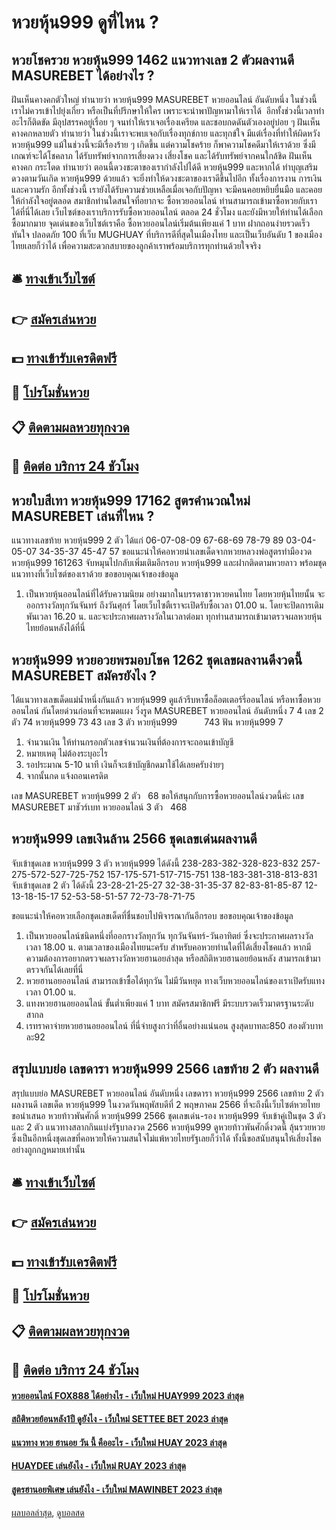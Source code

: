 # หวยหุ้น999 ดูที่ไหน ?
## หวยโชครวย หวยหุ้น999 1462 แนวทางเลข 2 ตัวผลงานดี MASUREBET ได้อย่างไร ?
ฝันเห็นคางคกตัวใหญ่
ทำนายว่า หวยหุ้น999 MASUREBET หวยออนไลน์ อันดับหนึ่ง ในช่วงนี้เราไม่ควรเข้าไปยุ่งเกี่ยว หรือเป็นที่ปรึกษาให้ใคร เพราะจะนำพาปัญหามาให้เราได้  อีกทั้งช่วงนี้เวลาทำอะไรก็ติดขัด มีอุปสรรคอยู่เรื่อย ๆ จนทำให้เราเจอเรื่องเครียด และชอบกดดันตัวเองอยู่บ่อย ๆ
ฝันเห็นคางคกหลายตัว
ทำนายว่า ในช่วงนี้เราจะพบเจอกับเรื่องทุกข์กาย และทุกข์ใจ มีแต่เรื่องที่ทำให้ผิดหวัง หวยหุ้น999 แม้ในช่วงนี้จะมีเรื่องร้าย ๆ เกิดขึ้น แต่ความโชคร้าย ก็พาความโชคดีมาให้เราด้วย ซึ่งมีเกณฑ์จะได้โชคลาภ ได้รับทรัพย์จากการเสี่ยงดวง เสี่ยงโชค และได้รับทรัพย์จากคนใกล้ชิด
ฝันเห็นคางคก กระโดด
ทำนายว่า ตอนนี้ดวงชะตาของเรากำลังไปได้ดี หวยหุ้น999 และหากได้ ทำบุญเสริมดวงตามวันเกิด หวยหุ้น999 ด้วยแล้ว จะยิ่งทำให้ดวงชะตาของเราดีขึ้นไปอีก ทั้งเรื่องการงาน การเงิน และความรัก อีกทั้งช่วงนี้ เรายังได้รับความช่วยเหลือเมื่อเจอกับปัญหา จะมีคนคอยหยิบยื่นมือ และคอยให้กำลังใจอยู่ตลอด
สมาชิกท่านใดสนใจที่อยากจะ ซื้อหวยออนไลน์ ท่านสามารถเข้ามาซื้อหวยกับเราได้ที่นี่ได้เลย เว็บไซต์ของเราบริการรับซื้อหวยออนไลน์ ตลอด 24 ชั่วโมง และยังมีหวยให้ท่านได้เลือกซื้อมากมาย จุดเด่นของเว็บไซต์เราคือ ซื้อหวยออนไลน์เริ่มต้นเพียงแค่ 1 บาท ฝากถอนง่ายรวดเร็วทันใจ ปลอดภัย 100 ที่เว็บ MUGHUAY ที่บริการดีที่สุดในเมืองไทย และเป็นเว็บอันดับ 1 ของเมืองไทยเลยก็ว่าได้ เพื่อความสะดวกสบายของลูกค้าเราพร้อมบริการทุกท่านด้วยใจจริง

## 🛎 [ทางเข้าเว็บไซต์](https://bit.ly/3BG5bNw)
## 👉 [สมัครเล่นหวย](https://bit.ly/3BG5bNw)
## 💵 [ทางเข้ารับเครดิตฟรี](https://bit.ly/3C3mvgS)
## 👑 [โปรโมชั่นหวย](https://bit.ly/3C3mvgS)
## 📋 [ติดตามผลหวยทุกงวด](https://bit.ly/3C3mvgS)
## 📱 [ติดต่อ บริการ 24 ชัวโมง](https://bit.ly/3C3mvgS)

## หวยใบสีเทา หวยหุ้น999 17162 สูตรคำนวณใหม่ MASUREBET เล่นที่ไหน ?
แนวทางเลขท้าย หวยหุ้น999 2 ตัว ได้แก่
06-07-08-09
67-68-69
78-79
89
03-04-05-07
34-35-37
45-47
57
ขอแนะนำให้คอหวยนำเลขเด็ดจากหวยหลวงพ่อสูตรทำมืองวด หวยหุ้น999 161263 จับหมุนไปกลับเพิ่มเติมอีกรอบ หวยหุ้น999 และฝากติดตามหวยลาว พร้อมชุดแนวทางที่เว็บไซต์ของเราด้วย
ขอขอบคุณเจ้าของข้อมูล

1. เป็นหวยหุ้นออนไลน์ที่ได้รับความนิยม อย่างมากในบรรดาชาวหวยคนไทย โดยหวยหุ้นไทยนั้น จะออกรางวัลทุกวันจันทร์ ถึงวันศุกร์ โดยเว็บไซตืเราจะเปิดรับซื้อเวลา 01.00 น. โดยจะปิดการเดิมพันเวลา 16.20 น. และจะประกาศผลรางวัลในเวลาต่อมา ทุกท่านสามารถเข้ามาตรวจผลหวยหุ้นไทยย้อนหลังได้ที่นี่

## หวยหุ้น999 หวยอวยพรมอบโชค 1262 ชุดเลขผลงานดีงวดนี้ MASUREBET สมัครยังไง ?
ได้แนวทางเลขเด็ดแม่น้ำหนึ่งกันแล้ว หวยหุ้น999 ดูแล้วรีบหาซื้อล็อตเตอร์รี่ออนไลน์ หรือหาซื้อหวยออนไลน์ กันโดยด่วนก่อนที่จะหมดแผง
วิ่งรูด MASUREBET หวยออนไลน์ อันดับหนึ่ง 7 4
เลข 2 ตัว 74 หวยหุ้น999 73 43
เลข 3 ตัว หวยหุ้น999           743
ฟัน หวยหุ้น999 7
1. จำนวนเงิน ให้ท่านกรอกตัวเลขจำนวนเงินที่ต้องการจะถอนเข้าบัญชี
2. หมายเหตุ ไม่ต้องระบุอะไร
3. รอประมาณ 5-10 นาที เงินก็จะเข้าบัญชีกดมาใช้ได้เลยครับง่ายๆ
4. จากนั้นกด แจ้งถอนเครดิต

เลข MASUREBET หวยหุ้น999 2 ตัว   68
ขอให้สนุกกับการซื้อหวยออนไลน์งวดนี้ค่ะ
เลข MASUREBET มาชัวร์เบท หวยออนไลน์ 3 ตัว   468

## หวยหุ้น999 เลขเงินล้าน 2566 ชุดเลขเด่นผลงานดี
จับเข้าชุดเลข หวยหุ้น999 3 ตัว หวยหุ้น999 ได้ดังนี้
238-283-382-328-823-832
257-275-572-527-725-752
157-175-571-517-715-751
138-183-381-318-813-831
จับเข้าชุดเลข 2 ตัว ได้ดังนี้
23-28-21-25-27
32-38-31-35-37
82-83-81-85-87
12-13-18-15-17
52-53-58-51-57
72-73-78-71-75

ขอแนะนำให้คอหวยเลือกชุดเลขเด็ดที่ชื่นชอบไปพิจารณากันอีกรอบ
ขอขอบคุณเจ้าของข้อมูล
1. เป็นหวยออนไลน์ชนิดหนึ่งที่ออกรางวัลทุกวัน ทุกวันจันทร์-วันอาทิตย์ ซึ่งจะประกาศผลรางวัลเวลา 18.00 น. ตามเวลาของเมืองไทยนะครับ สำหรับคอหวยท่านใดที่ได้เสี่ยงโชคแล้ว หากมีความต้องการอยากตรวจผลรางวัลหวยฮานอยล่าสุด หรือสถิติหวยฮานอยย้อนหลัง สามารถเข้ามาตรวจกันได้เลยที่นี่
2. หวยฮานอยออนไลน์ สามารถเข้าซื้อได้ทุกวัน ไม่มีวันหยุด ทางเว็บหวยออนไลน์ของเราเปิดรับแทงเวลา 01.00 น.
3. แทงหวยฮานอยออนไลน์ ขั้นต่ำเพียงแค่ 1 บาท สมัครสมาชิกฟรี มีระบบรวดเร็วมาตรฐานระดับสากล
4. เรทราคาจ่ายหวยฮานอยออนไลน์ ที่นี่จ่ายสูงกว่าที่อื่นอย่างแน่นอน สูงสุดบาทละ850 สองตัวบาทละ92

## สรุปแบบย่อ เลขดารา หวยหุ้น999 2566 เลขท้าย 2 ตัว ผลงานดี
สรุปแบบย่อ MASUREBET หวยออนไลน์ อันดับหนึ่ง เลขดารา หวยหุ้น999 2566 เลขท้าย 2 ตัว ผลงานดี เลขเด็ด หวยหุ้น999 ในงวดวันพฤพัสบดีที่ 2 พฤษภาคม 2566 ที่จะถึงนี้เว็บไซต์หวยไทยขอนำเสนอ หวยท้าวพันศักดิ์ หวยหุ้น999 2566 ชุดเลขเด่น-รอง หวยหุ้น999 จับเข้าคู่เป็นชุด 3 ตัว และ 2 ตัว แนวทางสลากกินแบ่งรัฐบาลงวด 2566 หวยหุ้น999 ดูหวยท้าวพันศักดิ์งวดนี้ ลุ้นรวยหวย ซึ่งเป็นอีกหนึ่งชุดเลขที่คอหวยให้ความสนใจไม่แพ้หวยไทยรัฐเลยก็ว่าได้ ทั้งนี้ขอสนับสนุนให้เสี่ยงโชคอย่างถูกกฎหมายเท่านั้น

## 🛎 [ทางเข้าเว็บไซต์](https://bit.ly/3BG5bNw)
## 👉 [สมัครเล่นหวย](https://bit.ly/3BG5bNw)
## 💵 [ทางเข้ารับเครดิตฟรี](https://bit.ly/3C3mvgS)
## 👑 [โปรโมชั่นหวย](https://bit.ly/3C3mvgS)
## 📋 [ติดตามผลหวยทุกงวด](https://bit.ly/3C3mvgS)
## 📱 [ติดต่อ บริการ 24 ชัวโมง](https://bit.ly/3C3mvgS)

#### [หวยออนไลน์ FOX888 ได้อย่างไร - เว็บใหม่ HUAY999 2023 ล่าสุด](https://atom.io/themes/หวยออนไลน์%20fox888%20ได้อย่างไร%20-%20เว็บใหม่%20huay999%202023%20ล่าสุด)
#### [สถิติหวยย้อนหลัง1ปี ดูยังไง - เว็บใหม่ SETTEE BET 2023 ล่าสุด](https://atom.io/themes/สถิติหวยย้อนหลัง1ปี%20ดูยังไง%20-%20เว็บใหม่%20settee%20bet%202023%20ล่าสุด)
#### [แนวทาง หวย ฮานอย วัน นี้ คืออะไร - เว็บใหม่ HUAY 2023 ล่าสุด](https://atom.io/themes/แนวทาง%20หวย%20ฮานอย%20วัน%20นี้%20คืออะไร%20-%20เว็บใหม่%20huay%202023%20ล่าสุด)
#### [HUAYDEE เล่นยังไง - เว็บใหม่ RUAY 2023 ล่าสุด](https://atom.io/themes/huaydee%20เล่นยังไง%20-%20เว็บใหม่%20ruay%202023%20ล่าสุด)
#### [สูตรฮานอยพิเศษ เล่นยังไง - เว็บใหม่ MAWINBET 2023 ล่าสุด](https://atom.io/themes/สูตรฮานอยพิเศษ%20เล่นยังไง%20-%20เว็บใหม่%20mawinbet%202023%20ล่าสุด)

[ผลบอลล่าสุด](https://siamsport.tv "ผลบอลล่าสุด"), [ดูบอลสด](https://siamsport.tv/ดูบอลสด "ดูบอลสด")